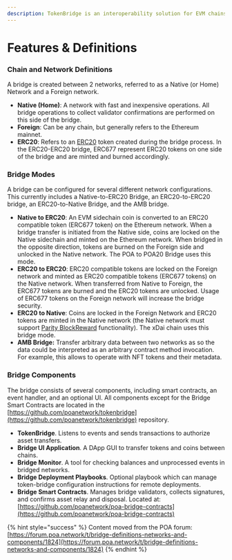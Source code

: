 ```yaml
---
description: TokenBridge is an interoperability solution for EVM chains
---
```


# Features & Definitions

### Chain and Network Definitions

A bridge is created between 2 networks, referred to as a Native \(or Home\) Network and a Foreign network.

* **Native \(Home\)**: A network with fast and inexpensive operations. All bridge operations to collect validator confirmations are performed on this side of the bridge.
* **Foreign**: Can be any chain, but generally refers to the Ethereum mainnet.
* **ERC20**: Refers to an [ERC20](https://theethereum.wiki/w/index.php/ERC20_Token_Standard) token created during the bridge process. In the ERC20-ERC20 bridge, ERC677 represent ERC20 tokens on one side of the bridge and are minted and burned accordingly.

### Bridge Modes

A bridge can be configured for several different network configurations. This currently includes a Native-to-ERC20 Bridge, an ERC20-to-ERC20 bridge, an ERC20-to-Native Bridge, and the AMB bridge.

* **Native to ERC20**: An EVM sidechain coin is converted to an ERC20 compatible token \(ERC677 token\) on the Ethereum network. When a bridge transfer is initiated from the Native side, coins are locked on the Native sidechain and minted on the Ethereum network. When bridged in the opposite direction, tokens are burned on the Foreign side and unlocked in the Native network. The POA to POA20 Bridge uses this mode.
* **ERC20 to ERC20**: ERC20 compatible tokens are locked on the Foreign network and minted as ERC20 compatible tokens \(ERC677 tokens\) on the Native network. When transferred from Native to Foreign, the ERC677 tokens are burned and the ERC20 tokens are unlocked. Usage of ERC677 tokens on the Foreign network will increase the bridge security.
* **ERC20 to Native**: Coins are locked in the Foreign Network and ERC20 tokens are minted in the Native network \(the Native network must support [Parity BlockReward](https://wiki.parity.io/Block-Reward-Contract) functionality\). The xDai chain uses this bridge mode.
* **AMB Bridge:** Transfer arbitrary data between two networks as so the data could be interpreted as an arbitrary contract method invocation. For example, this allows to operate with NFT tokens and their metadata.

### Bridge Components

The bridge consists of several components, including smart contracts, an event handler, and an optional UI. All components except for the Bridge Smart Contracts are located in the [https://github.com/poanetwork/tokenbridge](https://github.com/poanetwork/tokenbridge) repository. 

* **TokenBridge**. Listens to events and sends transactions to authorize asset transfers. 
* **Bridge UI Application**. A DApp GUI to transfer tokens and coins between chains. 
* **Bridge Monitor**. A tool for checking balances and unprocessed events in bridged networks. 
* **Bridge Deployment Playbooks**. Optional playbook which can manage token-bridge configuration instructions for remote deployments. 
* **Bridge Smart Contracts**. Manages bridge validators, collects signatures, and confirms asset relay and disposal.  Located at: [https://github.com/poanetwork/poa-bridge-contracts](https://github.com/poanetwork/poa-bridge-contracts)

{% hint style="success" %}
Content moved from the POA forum: [https://forum.poa.network/t/bridge-definitions-networks-and-components/1824](https://forum.poa.network/t/bridge-definitions-networks-and-components/1824)
{% endhint %}


